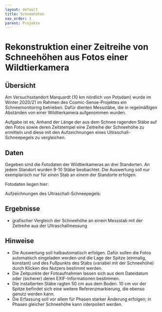 ```yaml
---
layout: default
title: Schneehöhen
nav_order: 3
parent: Projekte
---
```


# Rekonstruktion einer Zeitreihe von Schneehöhen aus Fotos einer Wildtierkamera

## Übersicht

Am Versuchsstandort Marquardt (10 km nördlich von Potsdam) wurde im Winter 2020/21 im Rahmen des Cosmic-Sense-Projektes ein Schneemonitoring betrieben. Dafür dienten Messstäbe, die in regelmäßigen Abständen von einer Wildtierkamera aufgenommen wurden.

Aufgabe ist es, Anhand der Länge der aus dem Schnee ragenden Stäbe auf den Fotos sowie deren Zeitstempel eine Zeitreihe der Schneehöhe zu ermitteln und diese mit den Aufzeichnungen eines Ultraschall-Schneepegels zu vergleichen.

## Daten
Gegeben sind die Fotodaten der Wildtierkameras an drei Standorten. An jedem Standort wurden 9-10 Stäbe beobachtet. Die Auswertung soll nur exemplarisch nur für *einen* Stab an *einem* der Standorte erfolgen.

Fotodaten liegen hier:

Aufzeichnungen des Ultraschall-Schneepegels:

## Ergebnisse
- grafischer Vergleich der Schneehöhe an einem Messstab mit der Zeitreihe aus der Ultraschallmessung

## Hinweise
- Die Auswertung soll halbautomatisch erfolgen. Dafür sollen die Fotos automatisch eingeladen werden und die Lage der Spitze (einmalig, konstant) und des Fußpunkts des Stabs (variabel mit der Schneehöhe) durch Klicken des Nutzers bestimmt werden.
- Die Zeitpunkte der Fotoaufnahmen lassen sich aus dem Dateidatum oder (sicherer) deren EXIF-Informationen bestimmen.
- Die installierten Stäbe ragten 50 cm aus dem Boden. 10 cm vor der Spitze befindet sich eine weitere Referenzmarkierung, die ebenso genutz werden kann.
- Die Erfassung soll vor allem für Phasen starker Änderung erfolgen; in Phasen gleicher Schneehöhe kann interpoliert werden.